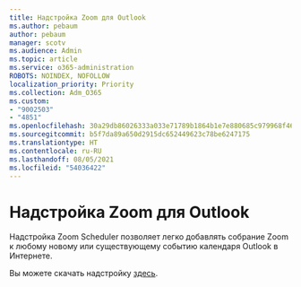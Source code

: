 ```yaml
---
title: Надстройка Zoom для Outlook
ms.author: pebaum
author: pebaum
manager: scotv
ms.audience: Admin
ms.topic: article
ms.service: o365-administration
ROBOTS: NOINDEX, NOFOLLOW
localization_priority: Priority
ms.collection: Adm_O365
ms.custom:
- "9002503"
- "4851"
ms.openlocfilehash: 30a29db86026333a033e71789b1864b1e7e880685c979968f467ef26f7fdc485
ms.sourcegitcommit: b5f7da89a650d2915dc652449623c78be6247175
ms.translationtype: HT
ms.contentlocale: ru-RU
ms.lasthandoff: 08/05/2021
ms.locfileid: "54036422"
---
```

# <a name="zoom-add-in-for-outlook"></a>Надстройка Zoom для Outlook

Надстройка Zoom Scheduler позволяет легко добавлять собрание Zoom к любому новому или существующему событию календаря Outlook в Интернете.

Вы можете скачать надстройку [здесь](https://go.microsoft.com/fwlink/?linkid=2126413).
 